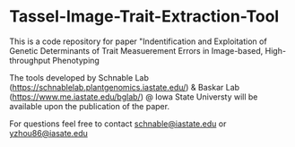 # Tassel-Image-Trait-Extraction-Tool

This is a code repository for paper "Indentification and Exploitation of Genetic Determinants of Trait Measuerement Errors in Image-based, High-throughput Phenotyping

The tools developed by Schnable Lab (https://schnablelab.plantgenomics.iastate.edu/) & Baskar Lab (https://www.me.iastate.edu/bglab/) @ Iowa State Universty will be available upon the publication of the paper. 

For questions feel free to contact schnable@iastate.edu or yzhou86@iasate.edu
